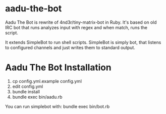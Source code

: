 # aadu-the-bot
Aadu The Bot is rewrite of 4nd3r/tiny-matrix-bot in Ruby. It's based on old IRC bot that runs analyzes input with regex and when match, runs the script.

It extends SimpleBot to run shell scripts. SimpleBot is simply bot, that listens to configured channels and just writes them to standard output.

# Aadu The Bot Installation
1. cp config.yml.example config.yml
2. edit config.yml
3. bundle install
4. bundle exec bin/aadu.rb

You can run simplebot with: bundle exec bin/bot.rb
